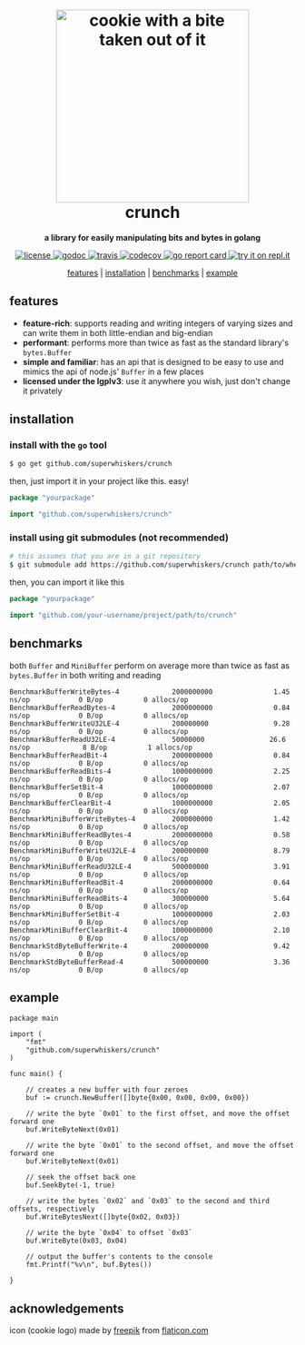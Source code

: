 <h1 align="center"><img height="340" src="https://github.com/superwhiskers/crunch/raw/master/.github/cookie.png" alt="cookie with a bite taken out of it"/><br />crunch</h1>

<p align="center">
	<b>a library for easily manipulating bits and bytes in golang</b>
</p>

<p align="center">
	<a href="https://github.com/superwhiskers/crunch/blob/master/license.lesser">
		<img src="https://img.shields.io/badge/license-lgplv3-green.svg" alt="license" />
	</a>
	<a href="https://godoc.org/github.com/superwhiskers/crunch">
		<img src="https://godoc.org/github.com/superwhiskers/crunch?status.svg" alt="godoc" />
	</a>
	<a href="https://travis-ci.org/superwhiskers/crunch">
		<img src="https://travis-ci.org/superwhiskers/crunch.svg?branch=master" alt="travis" />
	</a>
	<a href="https://codecov.io/gh/superwhiskers/crunch">
		<img src="https://codecov.io/gh/superwhiskers/crunch/branch/master/graph/badge.svg" alt="codecov" />
	</a>
	<a href="https://goreportcard.com/report/github.com/superwhiskers/crunch">
		<img src="https://goreportcard.com/badge/github.com/superwhiskers/crunch" alt="go report card" />
	</a>
	<a href="https://repl.it/github/https://github.com/superwhiskers/crunch?ref=button">
		<img src="https://img.shields.io/badge/try%20it%20on-repl.it-%2359646A.svg" alt="try it on repl.it" />
	</a>
</p>

<p align="center">
	<a href="#features">features</a> | <a href="#installation">installation</a> | <a href="#benchmarks">benchmarks</a> | <a href="#example">example</a>
</p>

## features

- **feature-rich**: supports reading and writing integers of varying sizes and can write them in both little-endian and big-endian
- **performant**: performs more than twice as fast as the standard library's `bytes.Buffer`
- **simple and familiar**: has an api that is designed to be easy to use and mimics the api of node.js' `Buffer` in a few places
- **licensed under the lgplv3**: use it anywhere you wish, just don't change it privately

## installation

### install with the `go` tool

```bash
$ go get github.com/superwhiskers/crunch
```

then, just import it in your project like this. easy!

```go
package "yourpackage"

import "github.com/superwhiskers/crunch"
```

### install using git submodules (not recommended)

```bash
# this assumes that you are in a git repository
$ git submodule add https://github.com/superwhiskers/crunch path/to/where/you/want/crunch
```

then, you can import it like this

```go
package "yourpackage"

import "github.com/your-username/project/path/to/crunch"
```

## benchmarks

both `Buffer` and `MiniBuffer` perform on average more than twice as fast as `bytes.Buffer` in both writing and reading
```
BenchmarkBufferWriteBytes-4             2000000000               1.45 ns/op            0 B/op          0 allocs/op
BenchmarkBufferReadBytes-4              2000000000               0.84 ns/op            0 B/op          0 allocs/op
BenchmarkBufferWriteU32LE-4             200000000                9.28 ns/op            0 B/op          0 allocs/op
BenchmarkBufferReadU32LE-4              50000000                26.6 ns/op             8 B/op          1 allocs/op
BenchmarkBufferReadBit-4                2000000000               0.84 ns/op            0 B/op          0 allocs/op
BenchmarkBufferReadBits-4               1000000000               2.25 ns/op            0 B/op          0 allocs/op
BenchmarkBufferSetBit-4                 1000000000               2.07 ns/op            0 B/op          0 allocs/op
BenchmarkBufferClearBit-4               1000000000               2.05 ns/op            0 B/op          0 allocs/op
BenchmarkMiniBufferWriteBytes-4         2000000000               1.42 ns/op            0 B/op          0 allocs/op
BenchmarkMiniBufferReadBytes-4          2000000000               0.58 ns/op            0 B/op          0 allocs/op
BenchmarkMiniBufferWriteU32LE-4         200000000                8.79 ns/op            0 B/op          0 allocs/op
BenchmarkMiniBufferReadU32LE-4          500000000                3.91 ns/op            0 B/op          0 allocs/op
BenchmarkMiniBufferReadBit-4            2000000000               0.64 ns/op            0 B/op          0 allocs/op
BenchmarkMiniBufferReadBits-4           300000000                5.64 ns/op            0 B/op          0 allocs/op
BenchmarkMiniBufferSetBit-4             1000000000               2.03 ns/op            0 B/op          0 allocs/op
BenchmarkMiniBufferClearBit-4           1000000000               2.10 ns/op            0 B/op          0 allocs/op
BenchmarkStdByteBufferWrite-4           200000000                9.42 ns/op            0 B/op          0 allocs/op
BenchmarkStdByteBufferRead-4            500000000                3.36 ns/op            0 B/op          0 allocs/op
```

## example

```golang
package main

import (
	"fmt"
	"github.com/superwhiskers/crunch"
)

func main() {

	// creates a new buffer with four zeroes
	buf := crunch.NewBuffer([]byte{0x00, 0x00, 0x00, 0x00})
	
	// write the byte `0x01` to the first offset, and move the offset forward one
	buf.WriteByteNext(0x01)
	
	// write the byte `0x01` to the second offset, and move the offset forward one
	buf.WriteByteNext(0x01)
	
	// seek the offset back one
	buf.SeekByte(-1, true)
	
	// write the bytes `0x02` and `0x03` to the second and third offsets, respectively
	buf.WriteBytesNext([]byte{0x02, 0x03})
	
	// write the byte `0x04` to offset `0x03`
	buf.WriteByte(0x03, 0x04)
	
	// output the buffer's contents to the console
	fmt.Printf("%v\n", buf.Bytes())
	
}
```

## acknowledgements

icon (cookie logo) made by [freepik](https://www.freepik.com/) from [flaticon.com](https://www.flaticon.com)
